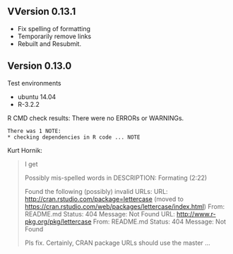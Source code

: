 VVersion 0.13.1
----
- Fix spelling of formatting
- Temporarily remove links
- Rebuilt and Resubmit.


Version 0.13.0 
----

Test environments
- ubuntu 14.04 
- R-3.2.2

R CMD check results:
    There were no ERRORs or WARNINGs. 

    There was 1 NOTE:
    * checking dependencies in R code ... NOTE


Kurt Hornik:

> I get
> 
> Possibly mis-spelled words in DESCRIPTION:
>   Formating (2:22)
> 
> 
> Found the following (possibly) invalid URLs:
>   URL: http://cran.rstudio.com/package=lettercase (moved to https://cran.rstudio.com/web/packages/lettercase/index.html)
>     From: README.md
>     Status: 404
>     Message: Not Found
>   URL: http://www.r-pkg.org/pkg/lettercase
>     From: README.md
>     Status: 404
>     Message: Not Found
> 
> Pls fix.  Certainly, CRAN package URLs should use the master ...


